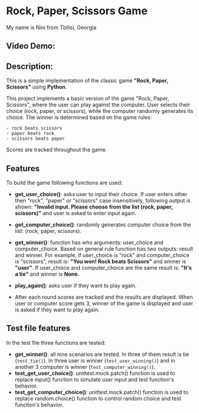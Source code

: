 # Rock, Paper, Scissors Game

My name is Nini from Tbilisi, Georgia

## Video Demo:

## Description:

This is a simple implementation of the classic game **"Rock, Paper, Scissors"** using **Python**.

This project implements a basic version of the game "Rock, Paper, Scissors", where the user can play against the computer. User selects their choice (rock, paper, or scissors), while the computer randomly generates its choice. The winner is determined based on the game rules:

```
- rock beats scissors
- paper beats rock
- scissors beats paper
```

Scores are tracked throughout the game.

## Features

To build the game following functions are used:

- **get_user_choice()**: asks user to input their choice. If user enters other then "rock", "paper" or "scissors" case insensitively, following output is shown: **"Invalid input. Please choose from the list (rock, paper, scissors)"** and user is asked to enter input again.

- **get_computer_choice()**: randomly generates computer choice from the list: (rock, paper, scissors).

- **get_winner()**: function has who arguments: user_choice and computer_choice. Based on general rule function has two outputs: result and winner.
  For example, if user_choice is "rock" and computer_choice is "scissors", result is: **"You won! Rock beats Scissors"** and winner is **"user"**.
  If user_choice and computer_choice are the same result is: **"It's a tie"** and winner is **None**.

- **play_again()**: asks user if they want to play again.

- After each round scores are tracked and the results are displayed. When user or computer score gets 3, winner of the game is displayed and user is asked if they want to play again.

## Test file features

In the test file three functions are tested:

- **get_winner()**: all nine scenarios are tested. In three of them result is tie (`test_tie()`). In three user is winner (`test_user_winning()`) and in another 3 computer is winner (`test_computer_winning()`).
- **test_get_user_choice()**: unittest.mock.patch() function is used to replace input() function to simulate user input and test function's behavior.
- **test_get_computer_choice()**: unittest.mock.patch() function is used to replace random.choice() function to control random choice and test function's behavior.
